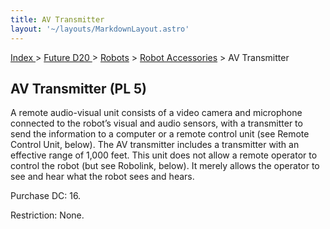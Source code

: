 ```yaml
---
title: AV Transmitter
layout: '~/layouts/MarkdownLayout.astro'
---
```


[ Index ](/) > [ Future D20 ](/future.d20.srd) > [Robots](/future.d20.srd/robots) > [Robot Accessories](/future.d20.srd/robots/robot.accessories) > AV Transmitter

## AV Transmitter (PL 5)

A remote audio-visual unit consists of a video camera and microphone connected
to the robot’s visual and audio sensors, with a transmitter to send the
information to a computer or a remote control unit (see Remote Control Unit,
below). The AV transmitter includes a transmitter with an effective range of
1,000 feet. This unit does not allow a remote operator to control the robot
(but see Robolink, below). It merely allows the operator to see and hear what
the robot sees and hears.

Purchase DC: 16.

Restriction: None.

